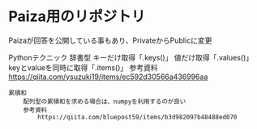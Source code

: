 # Paiza用のリポジトリ
Paizaが回答を公開している事もあり、PrivateからPublicに変更


Pythonテクニック
	辞書型
		キーだけ取得「.keys()」
		値だけ取得「.values()」
		keyとvalueを同時に取得「.items()」
		参考資料
			https://qiita.com/ysuzuki19/items/ec592d30566a436996aa

	累積和
		配列型の累積和を求める場合は、numpyを利用するのが良い
		参考資料
			https://qiita.com/bluepost59/items/b3d982097b48488ed070

